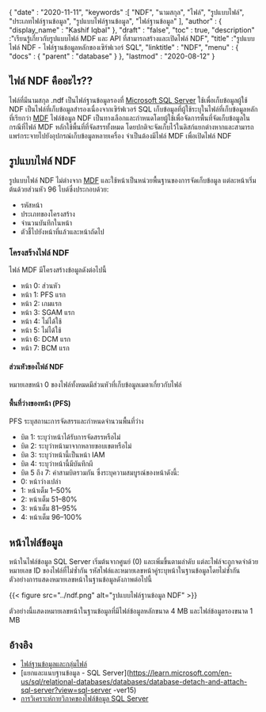 {
  "date" : "2020-11-11",
  "keywords" :[ "NDF", "นามสกุล", "ไฟล์", "รูปแบบไฟล์", "ประเภทไฟล์ฐานข้อมูล", "รูปแบบไฟล์ฐานข้อมูล", "ไฟล์ฐานข้อมูล" ],
  "author" : {
    "display_name" : "Kashif Iqbal"
},
  "draft" : "false",
  "toc" : true,
  "description" :"เรียนรู้เกี่ยวกับรูปแบบไฟล์ MDF และ API ที่สามารถสร้างและเปิดไฟล์ NDF",
  "title" :"รูปแบบไฟล์ NDF - ไฟล์ฐานข้อมูลหลักของเซิร์ฟเวอร์ SQL",
  "linktitle" : "NDF",
  "menu" : {
    "docs" : {
      "parent" : "database"
}
},
  "lastmod" : "2020-08-12"
}

## ไฟล์ NDF คืออะไร??

ไฟล์ที่มีนามสกุล .ndf เป็นไฟล์ฐานข้อมูลรองที่ [Microsoft SQL Server](https://en.wikipedia.org/wiki/Microsoft_SQL_Server) ใช้เพื่อเก็บข้อมูลผู้ใช้ NDF เป็นไฟล์ที่เก็บข้อมูลสำรองเนื่องจากเซิร์ฟเวอร์ SQL เก็บข้อมูลที่ผู้ใช้ระบุในไฟล์ที่เก็บข้อมูลหลักที่เรียกว่า [MDF](/th/database/mdf/) ไฟล์ข้อมูล NDF เป็นทางเลือกและกำหนดโดยผู้ใช้เพื่อจัดการพื้นที่จัดเก็บข้อมูลในกรณีที่ไฟล์ MDF หลักใช้พื้นที่ที่จัดสรรทั้งหมด โดยปกติจะจัดเก็บไว้ในดิสก์แยกต่างหากและสามารถแพร่กระจายไปยังอุปกรณ์เก็บข้อมูลหลายเครื่อง จำเป็นต้องมีไฟล์ MDF เพื่อเปิดไฟล์ NDF

## รูปแบบไฟล์ NDF

รูปแบบไฟล์ NDF ไม่ต่างจาก [MDF](/th/database/mdf/) และใช้หน้าเป็นหน่วยพื้นฐานของการจัดเก็บข้อมูล แต่ละหน้าเริ่มต้นด้วยส่วนหัว 96 ไบต์ซึ่งประกอบด้วย:

* รหัสหน้า
* ประเภทของโครงสร้าง
* จำนวนบันทึกในหน้า
* ตัวชี้ไปยังหน้าที่แล้วและหน้าถัดไป

### โครงสร้างไฟล์ NDF

ไฟล์ MDF มีโครงสร้างข้อมูลดังต่อไปนี้

* หน้า 0: ส่วนหัว
* หน้า 1: PFS แรก
* หน้า 2: เกมแรก
* หน้า 3: SGAM แรก
* หน้า 4: ไม่ได้ใช้
* หน้า 5: ไม่ได้ใช้
* หน้า 6: DCM แรก
* หน้า 7: BCM แรก

#### ส่วนหัวของไฟล์ NDF

หมายเลขหน้า 0 ของไฟล์ทั้งหมดมีส่วนหัวที่เก็บข้อมูลเมตาเกี่ยวกับไฟล์

#### พื้นที่ว่างของหน้า (PFS)
PFS ระบุสถานะการจัดสรรและกำหนดจำนวนพื้นที่ว่าง

* บิต 1: ระบุว่าหน้าได้รับการจัดสรรหรือไม่
* บิต 2: ระบุว่าหน้ามาจากหลายขอบเขตหรือไม่
* บิต 3: ระบุว่าหน้านี้เป็นหน้า IAM
* บิต 4: ระบุว่าหน้านี้มีบันทึกผี
* บิต 5 ถึง 7: ค่าสามบิตรวมกัน ซึ่งระบุความสมบูรณ์ของหน้าดังนี้:
* 0: หน้าว่างเปล่า
* 1: หน้าเต็ม 1–50%
* 2: หน้าเต็ม 51–80%
* 3: หน้าเต็ม 81–95%
* 4: หน้าเต็ม 96–100%

## หน้าไฟล์ข้อมูล

หน้าในไฟล์ข้อมูล SQL Server เริ่มต้นจากศูนย์ (0) และเพิ่มขึ้นตามลำดับ แต่ละไฟล์จะถูกจดจำด้วยหมายเลข ID ของไฟล์ที่ไม่ซ้ำกัน รหัสไฟล์และหมายเลขหน้าคู่ระบุหน้าในฐานข้อมูลโดยไม่ซ้ำกัน ตัวอย่างการแสดงหมายเลขหน้าในฐานข้อมูลดังภาพต่อไปนี้

{{< figure src="../ndf.png" alt="รูปแบบไฟล์ฐานข้อมูล NDF" >}}

ตัวอย่างนี้แสดงหมายเลขหน้าในฐานข้อมูลที่มีไฟล์ข้อมูลหลักขนาด 4 MB และไฟล์ข้อมูลรองขนาด 1 MB

## อ้างอิง

* [ไฟล์ฐานข้อมูลและกลุ่มไฟล์](https://learn.microsoft.com/en-us/sql/relational-databases/databases/database-files-and-filegroups?view=sql-server-ver16)
* [แยกและแนบฐานข้อมูล - SQL Server](https://learn.microsoft.com/en-us/sql/relational-databases/databases/database-detach-and-attach-sql-server?view=sql-server -ver15)
* [การวิเคราะห์กายวิภาคของไฟล์ข้อมูล SQL Server](https://blog.pythian.com/analyzing-sql-server-data-file-anatomy/)

